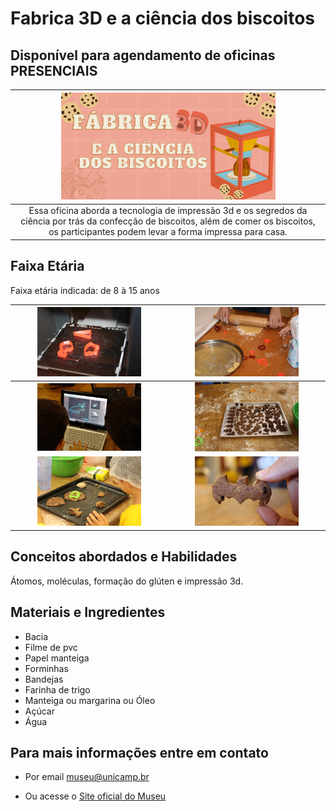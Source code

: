 # Fabrica 3D e a ciência dos biscoitos

## Disponível para agendamento de oficinas PRESENCIAIS

|<img src="biscoitobanner.png" width="70%" height="70%">  |
| :-----:|
|Essa oficina aborda a tecnologia de impressão 3d e os segredos da       ciência por trás da confecção de biscoitos, além de comer os            biscoitos, os participantes podem levar a forma impressa para casa.|

## Faixa Etária

Faixa etária indicada: de 8 à 15 anos

|<img src="IMG_6773.JPG" width="70%" height="70%"> |<img src="IMG_6729.JPG" width="70%" height="70%">|
|:------:|:------:|
|<img src="Biscoito_3.jpg" width="70%" height="70%">|<img src="IMG_0048.JPG" width="70%" height="70%">|
|<img src="IMG_0311.JPG" width="70%" height="70%">|<img src="IMG_0513.JPG" width="70%" height="70%">|

## Conceitos abordados e Habilidades
Átomos, moléculas, formação do glúten e impressão 3d.

## Materiais e Ingredientes
* Bacia
* Filme de pvc
* Papel manteiga
* Forminhas
* Bandejas
* Farinha de trigo 
* Manteiga ou margarina ou Óleo
* Açúcar
* Água

## Para mais informações entre em contato

* Por email museu@unicamp.br

* Ou acesse o [Site oficial do Museu](https://www.mc.unicamp.br/visite)
